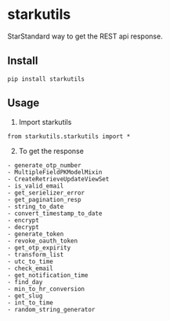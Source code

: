 # starkutils
StarStandard way to get the REST api response.

## Install
  ```
  pip install starkutils
  ```

## Usage
1. Import starkutils
  ```
  from starkutils.starkutils import *
  ```
  
2. To get the response
  ```
  - generate_otp_number
  - MultipleFieldPKModelMixin
  - CreateRetrieveUpdateViewSet
  - is_valid_email
  - get_serielizer_error
  - get_pagination_resp
  - string_to_date
  - convert_timestamp_to_date
  - encrypt
  - decrypt
  - generate_token
  - revoke_oauth_token
  - get_otp_expirity
  - transform_list
  - utc_to_time
  - check_email
  - get_notification_time
  - find_day
  - min_to_hr_conversion
  - get_slug
  - int_to_time
  - random_string_generator
  ```